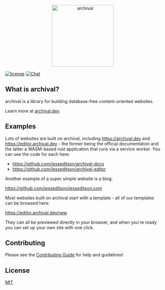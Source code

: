 
<a href="https://archival.dev">
<p align="center">
  <img src="https://archival.dev/img/header.png" alt="archival" height="200px">
</p>
</a>

[![license](https://img.shields.io/crates/l/archival)](LICENSE.md) [![Chat](https://img.shields.io/discord/1257848212744568853?label=chat&logo=discord)](https://archival.dev/chat.html)

## What is archival?

archival is a library for building database-free content-oriented websites.

Learn more at [archival.dev](https://archival.dev).

## Examples

Lots of websites are built on archival, including https://archival.dev and https://editor.archival.dev - the former being the official documentation and the latter a WASM-based rust application that runs via a service worker. You can see the code for each here:

- https://github.com/jesseditson/archival-docs
- https://github.com/jesseditson/archival-editor

Another example of a super simple website is a blog:

https://github.com/jesseditson/jesseditson.com

Most websites built on archival start with a template - all of our templates can be browsed here:

https://editor.archival.dev/new

They can all be previewed directly in your browser, and when you're ready you can set up your own site with one click.

## Contributing

Please see the [Contributing Guide](CONTRIBUTING.md) for help and guidelines!

## License

[MIT](LICENSE.md)
